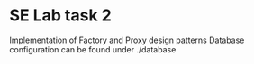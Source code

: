 # SE Lab task 2
 Implementation of Factory and Proxy design patterns
 Database configuration can be found under ./database